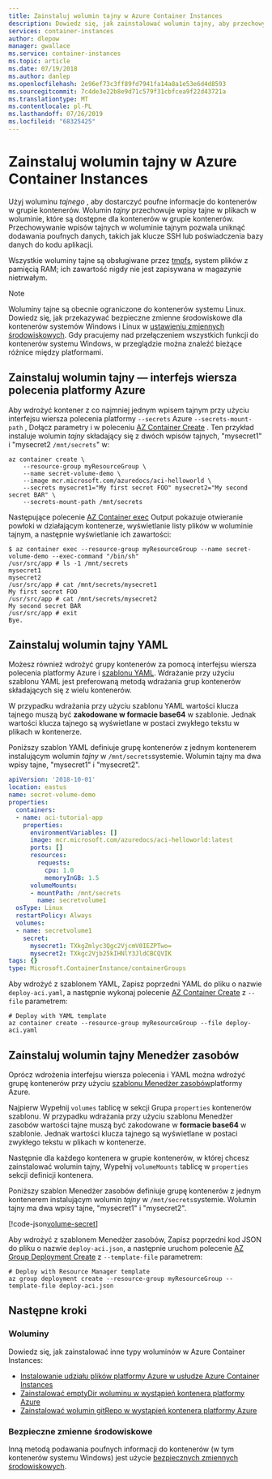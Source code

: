 ```yaml
---
title: Zainstaluj wolumin tajny w Azure Container Instances
description: Dowiedz się, jak zainstalować wolumin tajny, aby przechowywać poufne informacje na potrzeby dostępu do wystąpień kontenerów
services: container-instances
author: dlepow
manager: gwallace
ms.service: container-instances
ms.topic: article
ms.date: 07/19/2018
ms.author: danlep
ms.openlocfilehash: 2e96ef73c3ff89fd7941fa14a8a1e53e6d4d8593
ms.sourcegitcommit: 7c4de3e22b8e9d71c579f31cbfcea9f22d43721a
ms.translationtype: MT
ms.contentlocale: pl-PL
ms.lasthandoff: 07/26/2019
ms.locfileid: "68325425"
---
```

# <a name="mount-a-secret-volume-in-azure-container-instances"></a>Zainstaluj wolumin tajny w Azure Container Instances

Użyj woluminu *tajnego* , aby dostarczyć poufne informacje do kontenerów w grupie kontenerów. Wolumin *tajny* przechowuje wpisy tajne w plikach w woluminie, które są dostępne dla kontenerów w grupie kontenerów. Przechowywanie wpisów tajnych w woluminie tajnym pozwala uniknąć dodawania poufnych danych, takich jak klucze SSH lub poświadczenia bazy danych do kodu aplikacji.

Wszystkie woluminy tajne są obsługiwane przez [tmpfs][tmpfs], system plików z pamięcią RAM; ich zawartość nigdy nie jest zapisywana w magazynie nietrwałym.

> [!NOTE]
> Woluminy tajne są obecnie ograniczone do kontenerów systemu Linux. Dowiedz się, jak przekazywać bezpieczne zmienne środowiskowe dla kontenerów systemów Windows i Linux w [ustawieniu zmiennych środowiskowych](container-instances-environment-variables.md). Gdy pracujemy nad przełączeniem wszystkich funkcji do kontenerów systemu Windows, w przeglądzie można znaleźć [](container-instances-overview.md#linux-and-windows-containers)bieżące różnice między platformami.

## <a name="mount-secret-volume---azure-cli"></a>Zainstaluj wolumin tajny — interfejs wiersza polecenia platformy Azure

Aby wdrożyć kontener z co najmniej jednym wpisem tajnym przy użyciu interfejsu wiersza polecenia platformy `--secrets` Azure `--secrets-mount-path` , Dołącz parametry i w poleceniu [AZ Container Create][az-container-create] . Ten przykład instaluje wolumin *tajny* składający się z dwóch wpisów tajnych, "mysecret1" i "mysecret2 `/mnt/secrets`" w:

```azurecli-interactive
az container create \
    --resource-group myResourceGroup \
    --name secret-volume-demo \
    --image mcr.microsoft.com/azuredocs/aci-helloworld \
    --secrets mysecret1="My first secret FOO" mysecret2="My second secret BAR" \
    --secrets-mount-path /mnt/secrets
```

Następujące polecenie [AZ Container exec][az-container-exec] Output pokazuje otwieranie powłoki w działającym kontenerze, wyświetlanie listy plików w woluminie tajnym, a następnie wyświetlanie ich zawartości:

```console
$ az container exec --resource-group myResourceGroup --name secret-volume-demo --exec-command "/bin/sh"
/usr/src/app # ls -1 /mnt/secrets
mysecret1
mysecret2
/usr/src/app # cat /mnt/secrets/mysecret1
My first secret FOO
/usr/src/app # cat /mnt/secrets/mysecret2
My second secret BAR
/usr/src/app # exit
Bye.
```

## <a name="mount-secret-volume---yaml"></a>Zainstaluj wolumin tajny YAML

Możesz również wdrożyć grupy kontenerów za pomocą interfejsu wiersza polecenia platformy Azure i [szablonu YAML](container-instances-multi-container-yaml.md). Wdrażanie przy użyciu szablonu YAML jest preferowaną metodą wdrażania grup kontenerów składających się z wielu kontenerów.

W przypadku wdrażania przy użyciu szablonu YAML wartości klucza tajnego muszą być **zakodowane w formacie base64** w szablonie. Jednak wartości klucza tajnego są wyświetlane w postaci zwykłego tekstu w plikach w kontenerze.

Poniższy szablon YAML definiuje grupę kontenerów z jednym kontenerem instalującym wolumin *tajny* w `/mnt/secrets`systemie. Wolumin tajny ma dwa wpisy tajne, "mysecret1" i "mysecret2".

```yaml
apiVersion: '2018-10-01'
location: eastus
name: secret-volume-demo
properties:
  containers:
  - name: aci-tutorial-app
    properties:
      environmentVariables: []
      image: mcr.microsoft.com/azuredocs/aci-helloworld:latest
      ports: []
      resources:
        requests:
          cpu: 1.0
          memoryInGB: 1.5
      volumeMounts:
      - mountPath: /mnt/secrets
        name: secretvolume1
  osType: Linux
  restartPolicy: Always
  volumes:
  - name: secretvolume1
    secret:
      mysecret1: TXkgZmlyc3Qgc2VjcmV0IEZPTwo=
      mysecret2: TXkgc2Vjb25kIHNlY3JldCBCQVIK
tags: {}
type: Microsoft.ContainerInstance/containerGroups
```

Aby wdrożyć z szablonem YAML, Zapisz poprzedni YAML do pliku o nazwie `deploy-aci.yaml`, a następnie wykonaj polecenie [AZ Container Create][az-container-create] z `--file` parametrem:

```azurecli-interactive
# Deploy with YAML template
az container create --resource-group myResourceGroup --file deploy-aci.yaml
```

## <a name="mount-secret-volume---resource-manager"></a>Zainstaluj wolumin tajny Menedżer zasobów

Oprócz wdrożenia interfejsu wiersza polecenia i YAML można wdrożyć grupę kontenerów przy użyciu [szablonu Menedżer zasobów](/azure/templates/microsoft.containerinstance/containergroups)platformy Azure.

Najpierw Wypełnij `volumes` tablicę w sekcji Grupa `properties` kontenerów szablonu. W przypadku wdrażania przy użyciu szablonu Menedżer zasobów wartości tajne muszą być zakodowane w **formacie base64** w szablonie. Jednak wartości klucza tajnego są wyświetlane w postaci zwykłego tekstu w plikach w kontenerze.

Następnie dla każdego kontenera w grupie kontenerów, w której chcesz zainstalować wolumin tajny, Wypełnij `volumeMounts` tablicę w `properties` sekcji definicji kontenera.

Poniższy szablon Menedżer zasobów definiuje grupę kontenerów z jednym kontenerem instalującym wolumin *tajny* w `/mnt/secrets`systemie. Wolumin tajny ma dwa wpisy tajne, "mysecret1" i "mysecret2".

<!-- https://github.com/Azure/azure-docs-json-samples/blob/master/container-instances/aci-deploy-volume-secret.json -->
[!code-json[volume-secret](~/azure-docs-json-samples/container-instances/aci-deploy-volume-secret.json)]

Aby wdrożyć z szablonem Menedżer zasobów, Zapisz poprzedni kod JSON do pliku o nazwie `deploy-aci.json`, a następnie uruchom polecenie [AZ Group Deployment Create][az-group-deployment-create] z `--template-file` parametrem:

```azurecli-interactive
# Deploy with Resource Manager template
az group deployment create --resource-group myResourceGroup --template-file deploy-aci.json
```

## <a name="next-steps"></a>Następne kroki

### <a name="volumes"></a>Woluminy

Dowiedz się, jak zainstalować inne typy woluminów w Azure Container Instances:

* [Instalowanie udziału plików platformy Azure w usłudze Azure Container Instances](container-instances-volume-azure-files.md)
* [Zainstalować emptyDir woluminu w wystąpień kontenera platformy Azure](container-instances-volume-emptydir.md)
* [Zainstalować wolumin gitRepo w wystąpień kontenera platformy Azure](container-instances-volume-gitrepo.md)

### <a name="secure-environment-variables"></a>Bezpieczne zmienne środowiskowe

Inną metodą podawania poufnych informacji do kontenerów (w tym kontenerów systemu Windows) jest użycie [bezpiecznych zmiennych środowiskowych](container-instances-environment-variables.md#secure-values).

<!-- LINKS - External -->
[tmpfs]: https://wikipedia.org/wiki/Tmpfs

<!-- LINKS - Internal -->
[az-container-create]: /cli/azure/container#az-container-create
[az-container-exec]: /cli/azure/container#az-container-exec
[az-group-deployment-create]: /cli/azure/group/deployment#az-group-deployment-create
